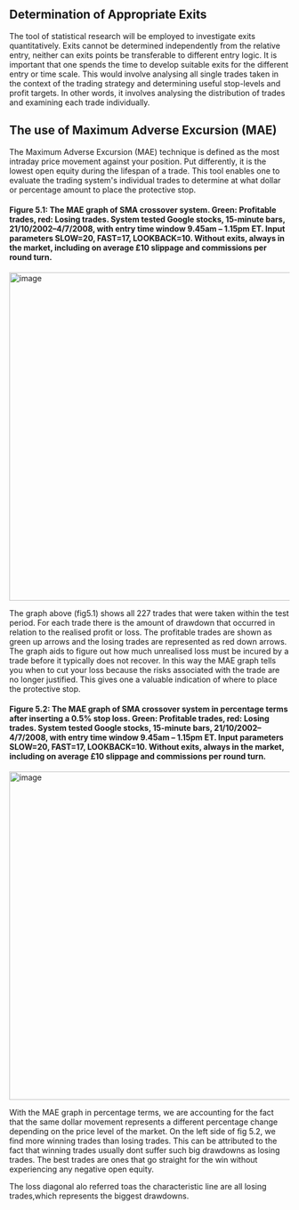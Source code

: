 ## Determination of Appropriate Exits
The tool of statistical research will be employed to investigate exits quantitatively. Exits cannot be determined independently from the relative entry, neither can exits points be transferable to different entry logic. It is important that one spends the time to develop suitable exits for the different entry or time scale.  This would involve analysing  all single trades taken in the context of the trading strategy and determining useful stop-levels and profit targets. In other words, it involves analysing the distribution of trades and examining each trade individually.

## The use of Maximum Adverse Excursion (MAE)
The Maximum Adverse Excursion (MAE) technique is defined as the most intraday price movement against your position. Put differently, it is the lowest open equity during the lifespan of a trade. This tool enables one to evaluate the trading system's individual trades to determine at what dollar or percentage amount to place the protective stop.

#### Figure 5.1: The MAE graph of SMA crossover system. Green: Profitable trades, red: Losing trades. System tested Google stocks, 15-minute bars, 21/10/2002–4/7/2008, with entry time window 9.45am – 1.15pm ET. Input parameters SLOW=20, FAST=17, LOOKBACK=10. Without exits, always in the market, including on average £10 slippage and commissions per round turn.

<img width="989" height="590" alt="image" src="https://github.com/user-attachments/assets/0349e79c-84b0-453b-aa83-f152af0f8b74" />

The graph above (fig5.1) shows all 227 trades that were taken within the test period. For each trade there is the amount of drawdown that occurred in relation to the realised profit or loss. The profitable trades are shown as green up arrows and the losing trades are represented as red down arrows. The graph aids to figure out how much unrealised loss must be incured by a trade before it typically does not recover. In this way the MAE graph tells you when to cut your loss because the risks associated with the trade are no longer justified. This gives one a valuable indication of where to place the protective stop.

#### Figure 5.2: The MAE graph of SMA crossover system in percentage terms after inserting a 0.5% stop loss. Green: Profitable trades, red: Losing trades. System tested Google stocks, 15-minute bars, 21/10/2002–4/7/2008, with entry time window 9.45am – 1.15pm ET. Input parameters SLOW=20, FAST=17, LOOKBACK=10. Without exits, always in the market, including on average £10 slippage and commissions per round turn.

<img width="989" height="590" alt="image" src="https://github.com/user-attachments/assets/c812f452-311a-4d56-9a98-ac2251684d41" />

With the MAE graph in percentage terms, we are accounting for the fact that the same dollar movement represents a different percentage change depending on the price level of the market. On the left side of fig 5.2, we find more winning trades than losing trades. This can be attributed to the fact that winning trades usually dont suffer such big drawdowns as losing trades. The best trades are ones that go straight for the win without experiencing any negative open equity.

The loss diagonal alo referred toas the characteristic line are all losing trades,which represents the biggest drawdowns.
